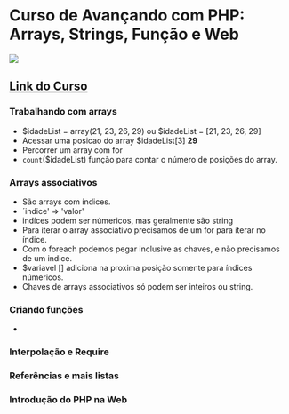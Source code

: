 # Curso de Avançando com PHP: Arrays, Strings, Função e Web
![](https://www.alura.com.br/assets/api/share/curso-php-arrays-strings-funcoes.png)
## [Link do Curso](https://cursos.alura.com.br/course/php-arrays-strings-funcoes)

### Trabalhando com arrays
* $idadeList = array(21, 23, 26, 29) ou $idadeList = [21, 23, 26, 29]	
* Acessar uma posicao do array $idadeList[3] **29**	
* Percorrer um array com for	
* `count`($idadeList) função para contar o número de posições do array.

### Arrays associativos
* São arrays com índices.
* ´indice' => 'valor'
* indíces podem ser númericos, mas geralmente são string
* Para iterar o array associativo precisamos de um for para iterar no índice.
* Com o foreach podemos pegar inclusive as chaves, e não precisamos de um indice.
* $variavel [] adiciona na proxima posição somente para índices númericos.
* Chaves de arrays associativos só podem ser inteiros ou string.


### Criando funções
*
### Interpolação e Require

### Referências e mais listas

### Introdução do PHP na Web

